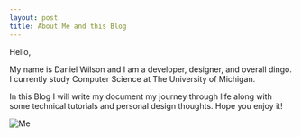 ```yaml
---
layout: post
title: About Me and this Blog
---
```


Hello, 

My name is Daniel Wilson and I am a developer, designer, and overall dingo. I currently study Computer Science at The University of Michigan.

In this Blog I will write my document my journey through life along with some technical tutorials and personal design thoughts. Hope you enjoy it!

![Me](https://fbcdn-sphotos-h-a.akamaihd.net/hphotos-ak-xfp1/v/t1.0-9/10614136_929496620401134_7199184049676224115_n.jpg?oh=d051af7b2ba40d7c2fed37650ae52ca1&oe=55427595&__gda__=1426007836_33ad9a3bad49b22097bf470a55e726ba)
